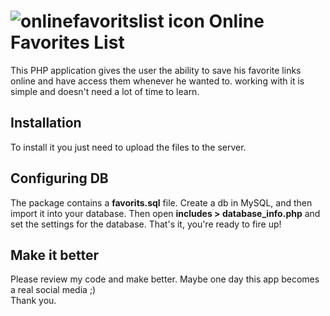 # ![onlinefavoritslist icon](https://github.com/mnaderian/onlinefavoritslist/raw/master/images/favorites.png)  Online Favorites List
This PHP application gives the user the ability to save his favorite links online and have access them whenever he wanted to. working with it is simple and doesn't need a lot of time to learn.

## Installation
To install it you just need to upload the files to the server.

## Configuring DB
The package contains a <b>favorits.sql</b> file. Create a db in MySQL, and then import it into your database. Then open <b>includes > database_info.php</b> and set the settings for the database. That's it, you're ready to fire up!

## Make it better
Please review my code and make better. Maybe one day this app becomes a real social media ;)  
Thank you.
